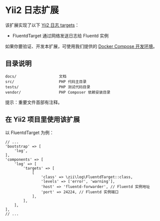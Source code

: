 # Yii2 日志扩展

该扩展实现了以下 [Yii2 日志 targets](https://www.yiiframework.com/doc/guide/2.0/en/runtime-logging#log-targets)：

- FluentdTarget 通过网络发送日志给 Fluentd 实例

如果你要验证、开发本扩展，可使用我们提供的 [Docker Compose 开发环境](https://github.com/benbanfa/yii2-log-dev)。

## 目录说明

    docs/                   文档
    src/                    PHP 代码主目录
    tests/                  PHP 测试代码目录
    vendor/                 PHP Composer 依赖安装目录

提示：重要文件首部有注释。

## 在 Yii2 项目里使用该扩展

以 FluentdTarget 为例：

    // ...
    'bootstrap' => [
        'log',
    ],
    'components' => [
        'log' => [
            'targets' => [
                [
                    'class' => \zii\log\FluentdTarget::class,
                    'levels' => ['error', 'warning'],
                    'host' => 'fluentd-forwarder', // Fluentd 实例地址
                    'port' => 24224, // Fluentd 实例端口
                ],
            ],
        ],
    ],
    // ...

